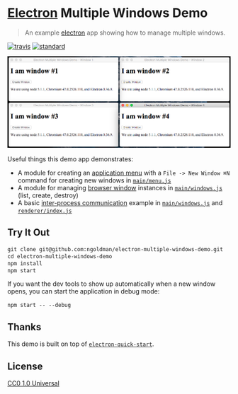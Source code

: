 # [Electron](https://github.com/atom/electron) Multiple Windows Demo

> An example [electron](https://github.com/atom/electron) app showing how to manage multiple windows.

[![travis][travis-image]][travis-url]
[![standard][standard-image]][standard-url]

[travis-image]: https://img.shields.io/travis/ngoldman/electron-multiple-windows-demo.svg?style=flat-square
[travis-url]: https://travis-ci.org/ngoldman/electron-multiple-windows-demo
[standard-image]: https://img.shields.io/badge/code%20style-standard-brightgreen.svg?style=flat-square
[standard-url]: http://standardjs.com/

![](screenshot.png)

Useful things this demo app demonstrates:

- A module for creating an [application menu](https://github.com/atom/electron/blob/master/docs/api/menu.md) with a `File -> New Window ⌘N` command for creating new windows in [`main/menu.js`](main/menu.js)
- A module for managing [browser window](https://github.com/atom/electron/blob/master/docs/api/browser-window.md) instances in [`main/windows.js`](main/windows.js) (list, create, destroy)
- A basic [inter-process communication](https://github.com/atom/electron/blob/master/docs/api/ipc-renderer.md) example in [`main/windows.js`](main/windows.js) and [`renderer/index.js`](renderer/index.js)

## Try It Out

```
git clone git@github.com:ngoldman/electron-multiple-windows-demo.git
cd electron-multiple-windows-demo
npm install
npm start
```

If you want the dev tools to show up automatically when a new window opens, you can start the application in debug mode:

```
npm start -- --debug
```

## Thanks

This demo is built on top of [`electron-quick-start`](https://github.com/atom/electron-quick-start).

## License

[CC0 1.0 Universal](LICENSE.md)
